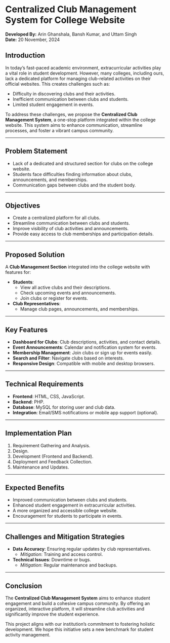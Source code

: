 # Centralized Club Management System for College Website  

**Developed By:** Arin Ghanshala, Bansh Kumar, and Uttam Singh  
**Date:** 20 November, 2024  

## Introduction  
In today’s fast-paced academic environment, extracurricular activities play a vital role in student development. However, many colleges, including ours, lack a dedicated platform for managing club-related activities on their official websites. This creates challenges such as:  
- Difficulty in discovering clubs and their activities.  
- Inefficient communication between clubs and students.  
- Limited student engagement in events.  

To address these challenges, we propose the **Centralized Club Management System**, a one-stop platform integrated within the college website. This system aims to enhance communication, streamline processes, and foster a vibrant campus community.  

---

## Problem Statement  
- Lack of a dedicated and structured section for clubs on the college website.  
- Students face difficulties finding information about clubs, announcements, and memberships.  
- Communication gaps between clubs and the student body.  

---

## Objectives  
- Create a centralized platform for all clubs.  
- Streamline communication between clubs and students.  
- Improve visibility of club activities and announcements.  
- Provide easy access to club memberships and participation details.  

---

## Proposed Solution  
A **Club Management Section** integrated into the college website with features for:  
- **Students**:  
  - View all active clubs and their descriptions.  
  - Check upcoming events and announcements.  
  - Join clubs or register for events.  
- **Club Representatives**:  
  - Manage club pages, announcements, and memberships.  

---

## Key Features  
- **Dashboard for Clubs**: Club descriptions, activities, and contact details.  
- **Event Announcements**: Calendar and notification system for events.  
- **Membership Management**: Join clubs or sign up for events easily.  
- **Search and Filter**: Navigate clubs based on interests.  
- **Responsive Design**: Compatible with mobile and desktop browsers.  

---

## Technical Requirements  
- **Frontend**: HTML, CSS, JavaScript.  
- **Backend**: PHP.  
- **Database**: MySQL for storing user and club data.  
- **Integration**: Email/SMS notifications or mobile app support (optional).  

---

## Implementation Plan  
1. Requirement Gathering and Analysis.  
2. Design.  
3. Development (Frontend and Backend).  
4. Deployment and Feedback Collection.  
5. Maintenance and Updates.  

---

## Expected Benefits  
- Improved communication between clubs and students.  
- Enhanced student engagement in extracurricular activities.  
- A more organized and accessible college website.  
- Encouragement for students to participate in events.  

---

## Challenges and Mitigation Strategies  
- **Data Accuracy**: Ensuring regular updates by club representatives.  
  - *Mitigation*: Training and access control.  
- **Technical Issues**: Downtime or bugs.  
  - *Mitigation*: Regular maintenance and backups.  

---

## Conclusion  
The **Centralized Club Management System** aims to enhance student engagement and build a cohesive campus community. By offering an organized, interactive platform, it will streamline club activities and significantly improve the student experience.  

This project aligns with our institution’s commitment to fostering holistic development. We hope this initiative sets a new benchmark for student activity management.  
